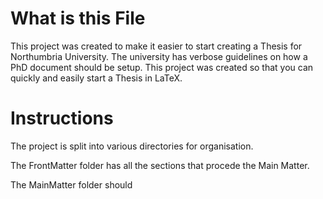 # What is this File
This project was created to make it easier to start creating a Thesis
for Northumbria University. The university has verbose guidelines on
how a PhD document should be setup. This project was created so that
you can quickly and easily start a Thesis in LaTeX.

# Instructions
The project is split into various directories for organisation.

The FrontMatter folder has all the sections that procede the Main
Matter. 

The MainMatter folder should
